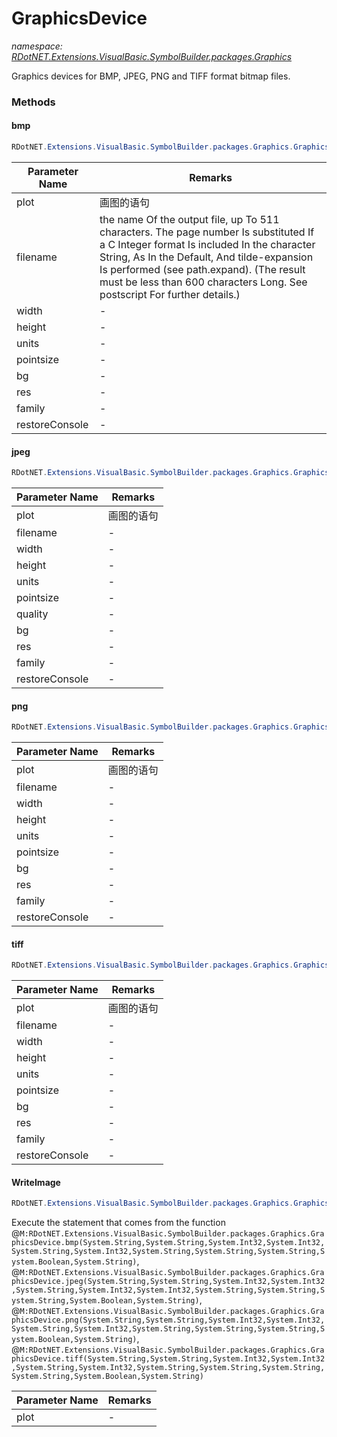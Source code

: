 ﻿# GraphicsDevice
_namespace: [RDotNET.Extensions.VisualBasic.SymbolBuilder.packages.Graphics](./index.md)_

Graphics devices for BMP, JPEG, PNG and TIFF format bitmap files.



### Methods

#### bmp
```csharp
RDotNET.Extensions.VisualBasic.SymbolBuilder.packages.Graphics.GraphicsDevice.bmp(System.String,System.String,System.Int32,System.Int32,System.String,System.Int32,System.String,System.String,System.String,System.Boolean,System.String)
```


|Parameter Name|Remarks|
|--------------|-------|
|plot|画图的语句|
|filename|the name Of the output file, up To 511 characters. The page number Is substituted If a C Integer format Is included In the character String, As In the Default, And tilde-expansion Is performed (see path.expand). (The result must be less than 600 characters Long. See postscript For further details.) |
|width|-|
|height|-|
|units|-|
|pointsize|-|
|bg|-|
|res|-|
|family|-|
|restoreConsole|-|


#### jpeg
```csharp
RDotNET.Extensions.VisualBasic.SymbolBuilder.packages.Graphics.GraphicsDevice.jpeg(System.String,System.String,System.Int32,System.Int32,System.String,System.Int32,System.Int32,System.String,System.String,System.String,System.Boolean,System.String)
```


|Parameter Name|Remarks|
|--------------|-------|
|plot|画图的语句|
|filename|-|
|width|-|
|height|-|
|units|-|
|pointsize|-|
|quality|-|
|bg|-|
|res|-|
|family|-|
|restoreConsole|-|


#### png
```csharp
RDotNET.Extensions.VisualBasic.SymbolBuilder.packages.Graphics.GraphicsDevice.png(System.String,System.String,System.Int32,System.Int32,System.String,System.Int32,System.String,System.String,System.String,System.Boolean,System.String)
```


|Parameter Name|Remarks|
|--------------|-------|
|plot|画图的语句|
|filename|-|
|width|-|
|height|-|
|units|-|
|pointsize|-|
|bg|-|
|res|-|
|family|-|
|restoreConsole|-|


#### tiff
```csharp
RDotNET.Extensions.VisualBasic.SymbolBuilder.packages.Graphics.GraphicsDevice.tiff(System.String,System.String,System.Int32,System.Int32,System.String,System.Int32,System.String,System.String,System.String,System.String,System.Boolean,System.String)
```


|Parameter Name|Remarks|
|--------------|-------|
|plot|画图的语句|
|filename|-|
|width|-|
|height|-|
|units|-|
|pointsize|-|
|bg|-|
|res|-|
|family|-|
|restoreConsole|-|


#### WriteImage
```csharp
RDotNET.Extensions.VisualBasic.SymbolBuilder.packages.Graphics.GraphicsDevice.WriteImage(System.String)
```
Execute the statement that comes from the function @``M:RDotNET.Extensions.VisualBasic.SymbolBuilder.packages.Graphics.GraphicsDevice.bmp(System.String,System.String,System.Int32,System.Int32,System.String,System.Int32,System.String,System.String,System.String,System.Boolean,System.String)``,
 @``M:RDotNET.Extensions.VisualBasic.SymbolBuilder.packages.Graphics.GraphicsDevice.jpeg(System.String,System.String,System.Int32,System.Int32,System.String,System.Int32,System.Int32,System.String,System.String,System.String,System.Boolean,System.String)``,
 @``M:RDotNET.Extensions.VisualBasic.SymbolBuilder.packages.Graphics.GraphicsDevice.png(System.String,System.String,System.Int32,System.Int32,System.String,System.Int32,System.String,System.String,System.String,System.Boolean,System.String)``,
 @``M:RDotNET.Extensions.VisualBasic.SymbolBuilder.packages.Graphics.GraphicsDevice.tiff(System.String,System.String,System.Int32,System.Int32,System.String,System.Int32,System.String,System.String,System.String,System.String,System.Boolean,System.String)``

|Parameter Name|Remarks|
|--------------|-------|
|plot|-|



